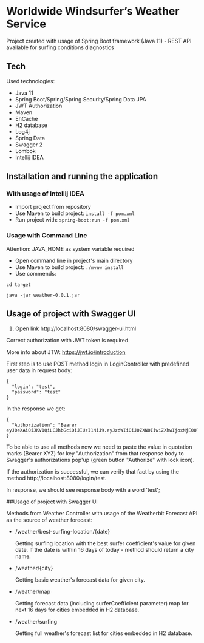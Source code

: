 # Worldwide Windsurfer’s Weather Service

Project created with usage of Spring Boot framework (Java 11) - REST API available for surfing conditions diagnostics

## Tech

Used technologies:

- Java 11
- Spring Boot/Spring/Spring Security/Spring Data JPA
- JWT Authorization
- Maven
- EhCache
- H2 database
- Log4j
- Spring Data
- Swagger 2
- Lombok
- Intellij IDEA
    
  
## Installation and running the application


### With usage of Intellij IDEA

- Import project from repository
- Use Maven to build project: ```install -f pom.xml```
- Run project with: ```spring-boot:run -f pom.xml```


### Usage with Command Line

Attention: JAVA_HOME as system variable required

- Open command line in project's main directory
- Use Maven to build project: ```./mvnw install```
- Use commends: 
``` 
cd target

java -jar weather-0.0.1.jar
```

  
## Usage of project with Swagger UI

1. Open link http://localhost:8080/swagger-ui.html

Correct authorization with JWT token is required.

More info about JTW: https://jwt.io/introduction

First step is to use POST method login in LoginController with predefined user data in request body:
``` 
{
  "login": "test",
  "password": "test"
} 
```

In the response we get:
``` 
{
  "Authorization": "Bearer eyJ0eXAiOiJKV1QiLCJhbGciOiJIUzI1NiJ9.eyJzdWIiOiJ0ZXN0IiwiZXhwIjoxNjE0OTc2ODEwfQ.CARSk0S8NW5CIW_KkCHA4S_j1gLyldKVAXshoCb918E"
}
```

To be able to use all methods now we need to paste the value in quotation marks (Bearer XYZ) for key "Authorization" from that response body to Swagger's authorizations pop'up (green button "Authorize" with lock icon).

If the authorization is successful, we can verify that fact by using the method http://localhost:8080/login/test.

In response, we should see response body with a word 'test';

##Usage of project with Swagger UI

Methods from Weather Controller with usage of the Weatherbit Forecast API as the source of weather forecast:

- /weather/best-surfing-location/{date}
    
    Getting surfing location with the best surfer coefficient's value for given date. 
    If the date is within 16 days of today - method should return a city name.

- /weather/{city}
    
    Getting basic weather's forecast data for given city.
    
- /weather/map
    
    Getting forecast data (including surferCoefficient parameter) map for next 16 days for cities embedded in H2 database.
    
 - /weather/surfing
    
    Getting full weather's forecast list for cities embedded in H2 database.
   
